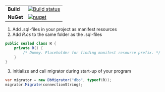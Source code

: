 |||
| --- | --- |
| **Build** | [![Build status](https://ci.appveyor.com/api/projects/status/jk7yhplpwmap5agk/branch/master?svg=true)](https://ci.appveyor.com/project/tygerbytes/resourcefitness) |
| **NuGet** | [![nuget](https://img.shields.io/nuget/v/SimpleDbMigrations.svg)](https://www.nuget.org/packages/SimpleDbMigrations/)


1. Add .sql-files in your project as manifest resources
2. Add *R.cs* to the same folder as the .sql-files
```C#
public sealed class R {
	private R() {
		/* Dummy. Placeholder for finding manifest resource prefix. */
	}
}
```
3. Initialize and call migrator during start-up of your program
```C#
var migrator = new DbMigrator("dbo", typeof(R));
migrator.Migrate(connectionString);
``` 
